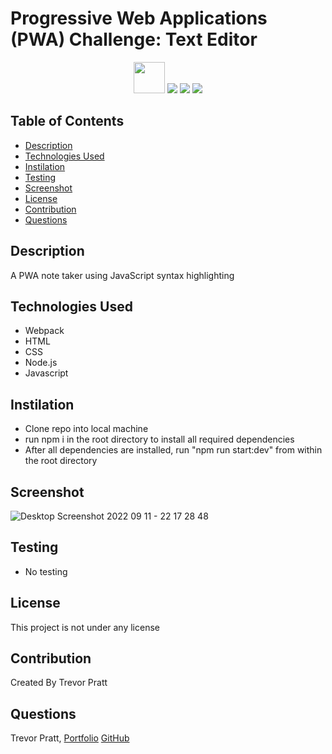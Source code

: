 # Progressive Web Applications (PWA) Challenge: Text Editor
<p align="center">
<p align="center">
    <img width="50" height="50" src="https://webpack.js.org/assets/icon-square-big.svg"></a>
    <img src="https://img.shields.io/github/repo-size/tpratt57/PWA-Text_Editor" />
    <img src="https://img.shields.io/badge/Javascript-yellow" />
    <img src="https://img.shields.io/badge/express-orange" />
</p>  




## Table of Contents
- [Description](#description)
- [Technologies Used](#technologies-used)
- [Instilation](#Instilation)
- [Testing](#Testing)
- [Screenshot](#screenshot)
- [License](#License)
- [Contribution](#Contribution)
- [Questions](#Questions)


## Description  
A PWA note taker using JavaScript syntax highlighting 

## Technologies Used  
* Webpack
* HTML
* CSS
* Node.js
* Javascript

## Instilation  
* Clone repo into local machine
* run npm i in the root directory to install all required dependencies
* After all dependencies are installed, run "npm run start:dev" from within the root directory

## Screenshot  
![Desktop Screenshot 2022 09 11 - 22 17 28 48](https://user-images.githubusercontent.com/104174101/189567650-b141a91a-1b54-4e40-a856-d68379527ab3.png)

## Testing  
* No testing

## License 
This project is not under any license 

## Contribution 
Created By Trevor Pratt

## Questions 
Trevor Pratt, [Portfolio](https://tpratt57.github.io/Challenge-2-/)
[GitHub](https://github.com/tpratt57)
